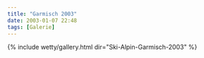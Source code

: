 ```yaml
---
title: "Garmisch 2003"
date: 2003-01-07 22:48
tags: [Galerie]
---
```


{% include wetty/gallery.html dir="Ski-Alpin-Garmisch-2003" %}